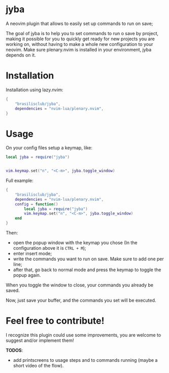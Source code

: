 # jyba

A neovim plugin that allows to easily set up commands to run on save;

The goal of jyba is to help you to set commands to run o save by project, making it possible for you to quickly get ready for new projects you are working on, without having to make a whole new configuration to your neovim.
Make sure plenary.nvim is installed in your environment, jyba depends on it.

# Installation

Installation using lazy.nvim:

```lua
{
    "brasilisclub/jyba",
    dependencies = "nvim-lua/plenary.nvim",
}
```

# Usage

On your config files setup a keymap, like:

```lua
local jyba = require("jyba")


vim.keymap.set("n", "<C-m>", jyba.toggle_window)
```

Full example:

```lua
{
    "brasilisclub/jyba",
    dependencies = "nvim-lua/plenary.nvim",
    config = function()
        local jyba = require("jyba")
        vim.keymap.set("n", "<C-m>", jyba.toggle_window)
    end
}
```

Then:

- open the popup window with the keymap you chose (In the configuration above it is `CTRL + M`);
- enter insert mode;
- write the commands you want to run on save. Make sure to add one per line;
- after that, go back to normal mode and press the keymap to toggle the popup again.

When you toggle the window to close, your commands you already be saved.

Now, just save your buffer, and the commands you set will be executed.

# Feel free to contribute!

I recognize this plugin could use some improvements, you are welcome to suggest and/or implement them!

**TODOS**:

- add printscreens to usage steps and to commands running (maybe a short video of the flow).
